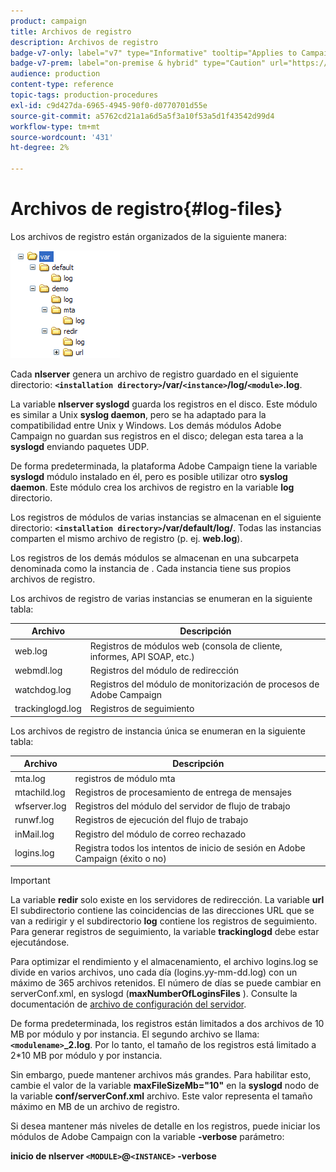 ```yaml
---
product: campaign
title: Archivos de registro
description: Archivos de registro
badge-v7-only: label="v7" type="Informative" tooltip="Applies to Campaign Classic v7 only"
badge-v7-prem: label="on-premise & hybrid" type="Caution" url="https://experienceleague.adobe.com/docs/campaign-classic/using/installing-campaign-classic/architecture-and-hosting-models/hosting-models-lp/hosting-models.html?lang=en" tooltip="Applies to on-premise and hybrid deployments only"
audience: production
content-type: reference
topic-tags: production-procedures
exl-id: c9d427da-6965-4945-90f0-d0770701d55e
source-git-commit: a5762cd21a1a6d5a5f3a10f53a5d1f43542d99d4
workflow-type: tm+mt
source-wordcount: '431'
ht-degree: 2%

---
```


# Archivos de registro{#log-files}



Los archivos de registro están organizados de la siguiente manera:

![](assets/d_ncs_directory.png)

Cada **nlserver** genera un archivo de registro guardado en el siguiente directorio: **`<installation directory>`/var/`<instance>`/log/`<module>`.log**.

La variable **nlserver syslogd** guarda los registros en el disco. Este módulo es similar a Unix **syslog daemon**, pero se ha adaptado para la compatibilidad entre Unix y Windows. Los demás módulos Adobe Campaign no guardan sus registros en el disco; delegan esta tarea a la **syslogd** enviando paquetes UDP.

De forma predeterminada, la plataforma Adobe Campaign tiene la variable **syslogd** módulo instalado en él, pero es posible utilizar otro **syslog daemon**. Este módulo crea los archivos de registro en la variable **log** directorio.

Los registros de módulos de varias instancias se almacenan en el siguiente directorio: **`<installation directory>`/var/default/log/**. Todas las instancias comparten el mismo archivo de registro (p. ej. **web.log**).

Los registros de los demás módulos se almacenan en una subcarpeta denominada como la instancia de . Cada instancia tiene sus propios archivos de registro.

Los archivos de registro de varias instancias se enumeran en la siguiente tabla:

| Archivo | Descripción |
|---|---|
| web.log | Registros de módulos web (consola de cliente, informes, API SOAP, etc.) |
| webmdl.log | Registros del módulo de redirección |
| watchdog.log | Registros del módulo de monitorización de procesos de Adobe Campaign |
| trackinglogd.log | Registros de seguimiento |

Los archivos de registro de instancia única se enumeran en la siguiente tabla:

| Archivo | Descripción |
|---|---|
| mta.log | registros de módulo mta |
| mtachild.log | Registros de procesamiento de entrega de mensajes |
| wfserver.log | Registros del módulo del servidor de flujo de trabajo |
| runwf.log | Registros de ejecución del flujo de trabajo |
| inMail.log | Registro del módulo de correo rechazado |
| logins.log | Registra todos los intentos de inicio de sesión en Adobe Campaign (éxito o no) |

>[!IMPORTANT]
>
>La variable **redir** solo existe en los servidores de redirección. La variable **url** El subdirectorio contiene las coincidencias de las direcciones URL que se van a redirigir y el subdirectorio **log** contiene los registros de seguimiento. Para generar registros de seguimiento, la variable **trackinglogd** debe estar ejecutándose.

Para optimizar el rendimiento y el almacenamiento, el archivo logins.log se divide en varios archivos, uno cada día (logins.yy-mm-dd.log) con un máximo de 365 archivos retenidos. El número de días se puede cambiar en serverConf.xml, en syslogd (**maxNumberOfLoginsFiles** ). Consulte la documentación de [archivo de configuración del servidor](../../installation/using/the-server-configuration-file.md#syslogd).

De forma predeterminada, los registros están limitados a dos archivos de 10 MB por módulo y por instancia. El segundo archivo se llama: **`<modulename>`_2.log**. Por lo tanto, el tamaño de los registros está limitado a 2&#42;10 MB por módulo y por instancia.

Sin embargo, puede mantener archivos más grandes. Para habilitar esto, cambie el valor de la variable **maxFileSizeMb=&quot;10&quot;** en la **syslogd** nodo de la variable **conf/serverConf.xml** archivo. Este valor representa el tamaño máximo en MB de un archivo de registro.

Si desea mantener más niveles de detalle en los registros, puede iniciar los módulos de Adobe Campaign con la variable **-verbose** parámetro:

**inicio de nlserver `<MODULE>`@`<INSTANCE>` -verbose**
